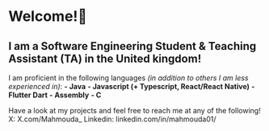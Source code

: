 # Welcome!👋
## I am a Software Engineering Student & Teaching Assistant (TA) in the United kingdom!<br/>

I am proficient in the following languages _(in addition to others I am less experienced in)_:
  **- Java**
  **- Javascript (+ Typescript, React/React Native)**
  **- Flutter Dart**
  **- Assembly**
  **- C**<br/>

Have a look at my projects and feel free to reach me at any of the following!
X: X.com/Mahmouda_
Linkedin: linkedin.com/in/mahmouda01/





<!--
**Mahmoud-Git123/Mahmoud-Git123** is a ✨ _special_ ✨ repository because its `README.md` (this file) appears on your GitHub profile.

Here are some ideas to get you started:

- 🔭 I’m currently working on ...
- 🌱 I’m currently learning ...
- 👯 I’m looking to collaborate on ...
- 🤔 I’m looking for help with ...
- 💬 Ask me about ...
- 📫 How to reach me: ...
- 😄 Pronouns: ...
- ⚡ Fun fact: ...
-->
